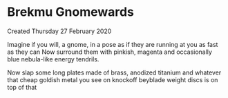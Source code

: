 # Brekmu Gnomewards
Created Thursday 27 February 2020

Imagine if you will, a gnome, in a pose as if they are running at you as fast as they can
Now surround them with pinkish, magenta and occasionally blue nebula-like energy tendrils.

Now slap some long plates made of brass, anodized titanium and whatever that cheap goldish metal you see on knockoff beyblade weight discs is on top of that

